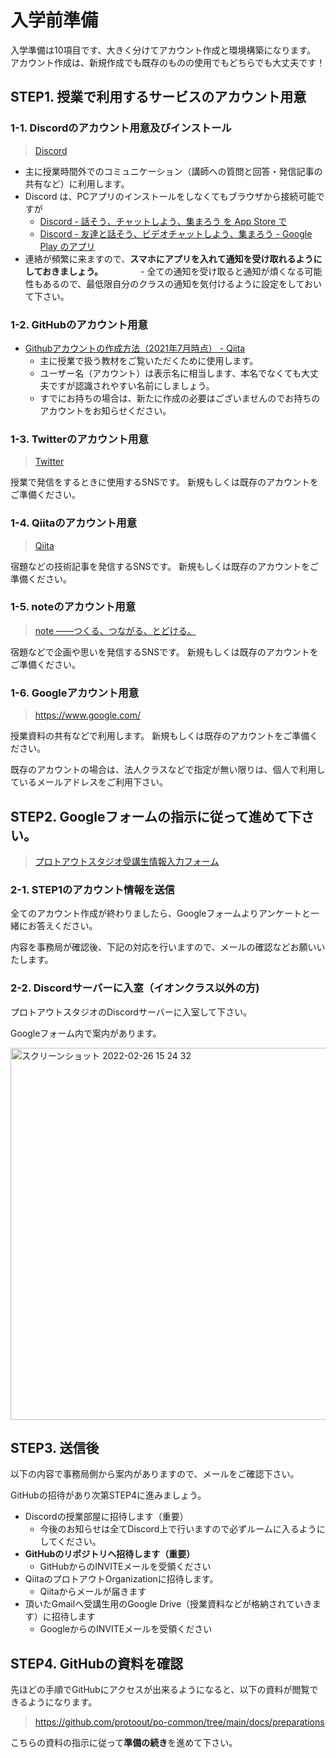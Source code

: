 # 入学前準備

入学準備は10項目です、大きく分けてアカウント作成と環境構築になります。<br>
アカウント作成は、新規作成でも既存のものの使用でもどちらでも大丈夫です！

## STEP1. 授業で利用するサービスのアカウント用意

### 1-1. Discordのアカウント用意及びインストール

>  [Discord](https://discord.com/)

- 主に授業時間外でのコミュニケーション（講師への質問と回答・発信記事の共有など）に利用します。
- Discord は、PCアプリのインストールをしなくてもブラウザから接続可能ですが
  - [Discord \- 話そう、チャットしよう、集まろう を App Store で](https://apps.apple.com/jp/app/discord/id985746746?ign-mpt=uo%3D4)
  - [Discord \- 友達と話そう、ビデオチャットしよう、集まろう \- Google Play のアプリ](https://play.google.com/store/apps/details?id=com.discord)
- 連絡が頻繁に来ますので、**スマホにアプリを入れて通知を受け取れるようにしておきましょう。**
　　　　- 全ての通知を受け取ると通知が煩くなる可能性もあるので、最低限自分のクラスの通知を気付けるように設定をしておいて下さい。

### 1-2. GitHubのアカウント用意

- [Githubアカウントの作成方法（2021年7月時点） \- Qiita](https://qiita.com/banboo/items/37b5cbee7dd86a9991ee)
  - 主に授業で扱う教材をご覧いただくために使用します。
  - ユーザー名（アカウント）は表示名に相当します、本名でなくても大丈夫ですが認識されやすい名前にしましょう。
  - すでにお持ちの場合は、新たに作成の必要はございませんのでお持ちのアカウントをお知らせください。
  
### 1-3. Twitterのアカウント用意

> [Twitter](https://twitter.com/home?lang=ja)

授業で発信をするときに使用するSNSです。
新規もしくは既存のアカウントをご準備ください。

### 1-4. Qiitaのアカウント用意

> [Qiita](https://qiita.com/)

宿題などの技術記事を発信するSNSです。
新規もしくは既存のアカウントをご準備ください。

### 1-5. noteのアカウント用意

> [note ――つくる、つながる、とどける。](https://note.com/)

宿題などで企画や思いを発信するSNSです。
新規もしくは既存のアカウントをご準備ください。

### 1-6. Googleアカウント用意

> https://www.google.com/

授業資料の共有などで利用します。
新規もしくは既存のアカウントをご準備ください。

既存のアカウントの場合は、法人クラスなどで指定が無い限りは、個人で利用しているメールアドレスをご利用下さい。

## STEP2. Googleフォームの指示に従って進めて下さい。

> [プロトアウトスタジオ受講生情報入力フォーム](https://forms.gle/jne6RLiyNkGmwmmG6)

### 2-1. STEP1のアカウント情報を送信

全てのアカウント作成が終わりましたら、Googleフォームよりアンケートと一緒にお答えください。

内容を事務局が確認後、下記の対応を行いますので、メールの確認などお願いいたします。

### 2-2. Discordサーバーに入室（イオンクラス以外の方)

プロトアウトスタジオのDiscordサーバーに入室して下さい。

Googleフォーム内で案内があります。

<img width="595" alt="スクリーンショット 2022-02-26 15 24 32" src="https://user-images.githubusercontent.com/2968926/155832292-d31bda4e-8c69-4dab-a0b6-3af7f6445c6a.png">

## STEP3. 送信後

以下の内容で事務局側から案内がありますので、メールをご確認下さい。

GitHubの招待があり次第STEP4に進みましょう。

- Discordの授業部屋に招待します（重要）
  - 今後のお知らせは全てDiscord上で行いますので必ずルームに入るようにしてください。
- **GitHubのリポジトリへ招待します（重要）**
  - GitHubからのINVITEメールを受領ください
- QiitaのプロトアウトOrganizationに招待します。
  - Qiitaからメールが届きます
- 頂いたGmailへ受講生用のGoogle Drive（授業資料などが格納されていきます）に招待します
  - GoogleからのINVITEメールを受領ください

## STEP4. GitHubの資料を確認

先ほどの手順でGitHubにアクセスが出来るようになると、以下の資料が閲覧できるようになります。 

> https://github.com/protoout/po-common/tree/main/docs/preparations

こちらの資料の指示に従って**準備の続き**を進めて下さい。
